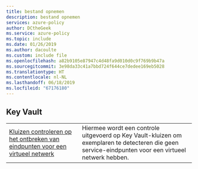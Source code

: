 ```yaml
---
title: bestand opnemen
description: bestand opnemen
services: azure-policy
author: DCtheGeek
ms.service: azure-policy
ms.topic: include
ms.date: 01/26/2019
ms.author: dacoulte
ms.custom: include file
ms.openlocfilehash: a82b9105e87947c4d48fa9d010d0c9f769b9b47a
ms.sourcegitcommit: 3e98da33c41a7bbd724f644ce7dedee169eb5028
ms.translationtype: HT
ms.contentlocale: nl-NL
ms.lasthandoff: 06/18/2019
ms.locfileid: "67176180"
---
```

## <a name="key-vault"></a>Key Vault

|  |  |
|---------|---------|
| [Kluizen controleren op het ontbreken van eindpunten voor een virtueel netwerk](../articles/governance/policy/samples/keyvault-no-vnet-rules.md) | Hiermee wordt een controle uitgevoerd op Key Vault-kluizen om exemplaren te detecteren die geen service-eindpunten voor een virtueel netwerk hebben. |
